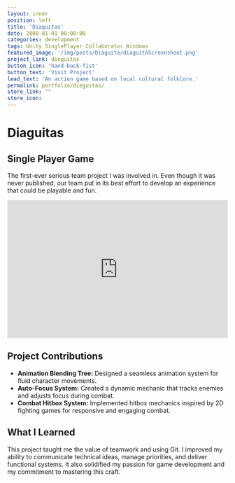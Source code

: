 ```yaml
---
layout: inner
position: left
title: 'Diaguitas'
date: 2000-01-01 00:00:00
categories: development
tags: Unity SinglePlayer Collaborator Windows 
featured_image: '/img/posts/Diaguita/diaguitaScreenshoot.png'
project_link: dieguitas
button_icon: 'hand-back-fist'
button_text: 'Visit Project'
lead_text: 'An action game based on local cultural folklore.'
permalink: portfolio/dieguitas/
store_link: ""
store_icon: 
---
```


# **Diaguitas**
## Single Player Game

The first-ever serious team project I was involved in. Even though it was never published, our team put in its best effort to develop an experience that could be playable and fun.

<iframe width="100%" height="315" src="https://www.youtube.com/embed/vDHJC0UcGwM?si=mxS8vauu3P6BCli_" 
title="YouTube video player" frameborder="0" allow="accelerometer; autoplay; clipboard-write; encrypted-media; gyroscope; picture-in-picture; web-share" 
referrerpolicy="strict-origin-when-cross-origin" allowfullscreen></iframe>

## **Project Contributions**

- **Animation Blending Tree:** Designed a seamless animation system for fluid character movements.
- **Auto-Focus System:** Created a dynamic mechanic that tracks enemies and adjusts focus during combat.
- **Combat Hitbox System:** Implemented hitbox mechanics inspired by 2D fighting games for responsive and engaging combat.

## **What I Learned**

This project taught me the value of teamwork and using Git. I improved my ability to communicate technical ideas, manage priorities, and deliver functional systems. It also solidified my passion for game development and my commitment to mastering this craft.
